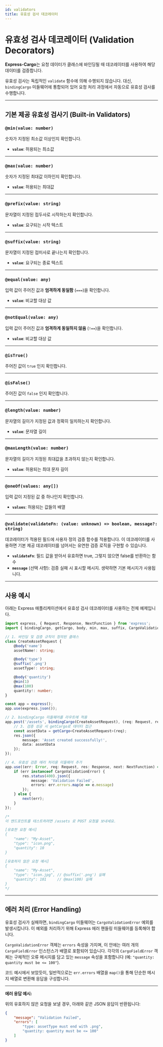 ```yaml
---
id: validators
title: 유효성 검사 데코레이터
---
```


# 유효성 검사 데코레이터 (Validation Decorators)

**Express-Cargo**는 요청 데이터가 클래스에 바인딩될 때 데코레이터를 사용하여 해당 데이터를 검증합니다.

유효성 검사는 독립적인 `validate` 함수에 의해 수행되지 않습니다. 대신, `bindingCargo` 미들웨어에 통합되어 있어 요청 처리 과정에서 자동으로 유효성 검사를 수행합니다.

---

## 기본 제공 유효성 검사기 (Built-in Validators)

### `@min(value: number)`

숫자가 지정된 최소값 이상인지 확인합니다.

* **`value`**: 허용되는 최소값

---

### `@max(value: number)`

숫자가 지정된 최대값 이하인지 확인합니다.

* **`value`**: 허용되는 최대값

---

### `@prefix(value: string)`

문자열이 지정된 접두사로 시작하는지 확인합니다.

* **`value`**: 요구되는 시작 텍스트

---

### `@suffix(value: string)`

문자열이 지정된 접미사로 끝나는지 확인합니다.

* **`value`**: 요구되는 종료 텍스트

---

### `@equal(value: any)`

입력 값이 주어진 값과 **엄격하게 동일함** (`===`)을 확인합니다.

* **`value`**: 비교할 대상 값

---

### `@notEqual(value: any)`

입력 값이 주어진 값과 **엄격하게 동일하지 않음** (`!==`)을 확인합니다.

* **`value`**: 비교할 대상 값

---

### `@isTrue()`

주어진 값이 `true` 인지 확인합니다.

--- 

### `@isFalse()`

주어진 값이 `false` 인지 확인합니다.

---

### `@length(value: number)`

문자열의 길이가 지정된 값과 정확히 일치하는지 확인합니다.

- **`value`**: 문자열 길이

---

### `@maxLength(value: number)`

문자열의 길이가 지정된 최대값을 초과하지 않는지 확인합니다.

- **`value`**: 허용되는 최대 문자 길이

---

### `@oneOf(values: any[])`

입력 값이 지정된 값 중 하나인지 확인합니다.

- **`values`**: 허용되는 값들의 배열

---

### `@validate(validateFn: (value: unknown) => boolean, message?: string)`

데코레이터가 적용된 필드에 사용자 정의 검증 함수를 적용합니다.
이 데코레이터를 사용하면 기본 제공 데코레이터를 넘어서는 유연한 검증 로직을 구현할 수 있습니다.

- **`validateFn`**: 필드 값을 받아서 유효하면 true, 그렇지 않으면 false를 반환하는 함수
- **`message`** (선택 사항): 검증 실패 시 표시할 메시지. 생략하면 기본 메시지가 사용됩니다.

---

## 사용 예시

아래는 Express 애플리케이션에서 유효성 검사 데코레이터를 사용하는 전체 예제입니다.

```ts
import express, { Request, Response, NextFunction } from 'express';
import { bindingCargo, getCargo, body, min, max, suffix, CargoValidationError } from 'express-cargo';

// 1. 바인딩 및 검증 규칙이 정의된 클래스
class CreateAssetRequest {
    @body('name')
    assetName!: string;

    @body('type')
    @suffix('.png')
    assetType!: string;

    @body('quantity')
    @min(1)
    @max(100)
    quantity!: number;
}

const app = express();
app.use(express.json());

// 2. bindingCargo 미들웨어를 라우트에 적용
app.post('/assets', bindingCargo(CreateAssetRequest), (req: Request, res: Response) => {
    // 3. 검증 성공 시 getCargo로 데이터 접근
    const assetData = getCargo<CreateAssetRequest>(req);
    res.json({
        message: 'Asset created successfully!',
        data: assetData
    });
});

// 4. 유효성 검증 에러 처리용 미들웨어 추가
app.use((err: Error, req: Request, res: Response, next: NextFunction) => {
    if (err instanceof CargoValidationError) {
        res.status(400).json({ 
            message: 'Validation Failed',
            errors: err.errors.map(e => e.message)
        });
    } else {
        next(err);
    }
});

/*
이 엔드포인트를 테스트하려면 /assets 로 POST 요청을 보내세요.

[유효한 요청 예시]
{
    "name": "My-Asset",
    "type": "icon.png",
    "quantity": 10
}

[유효하지 않은 요청 예시]
{
    "name": "My-Asset",
    "type": "icon.jpg", // @suffix('.png') 실패
    "quantity": 101     // @max(100) 실패
}
*/
```

---

## 에러 처리 (Error Handling)

유효성 검사가 실패하면, `bindingCargo` 미들웨어는 `CargoValidationError` 예외를 발생시킵니다. 이 예외를 처리하기 위해 Express 에러 핸들링 미들웨어를 등록해야 합니다.

`CargoValidationError` 객체는 `errors` 속성을 가지며, 이 안에는 여러 개의 `CargoFieldError` 인스턴스가 배열로 포함되어 있습니다. 각각의 `CargoFieldError` 객체는 구체적인 오류 메시지를 담고 있는 `message` 속성을 포함합니다 (예: `"quantity: quantity must be <= 100"`).

코드 예시에서 보았듯이, 일반적으로는 `err.errors` 배열을 `map()`을 통해 단순한 메시지 배열로 변환해 응답을 구성합니다.

---

**에러 응답 예시:**

위의 유효하지 않은 요청을 보낼 경우, 아래와 같은 JSON 응답이 반환됩니다:

```json
{
    "message": "Validation Failed",
    "errors": [
        "type: assetType must end with .png",
        "quantity: quantity must be <= 100"
    ]
}
```
